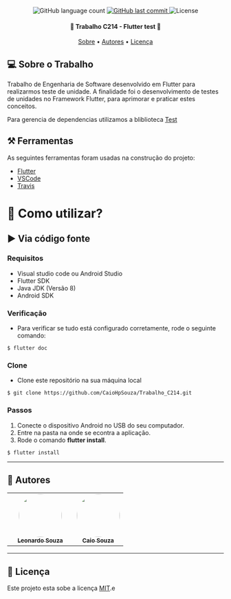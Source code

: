 <p align="center"> 
  <img alt="GitHub language count" src="https://img.shields.io/github/languages/count/CaioHpSouza/Trabalho_C214?color=%2304D361">
  
  <a href="https://github.com/CaioHpSouza/Trabalho_C214/commits/master">
    <img alt="GitHub last commit" src="https://img.shields.io/github/last-commit/CaioHpSouza/Trabalho_C214">
  </a>
    
   <img alt="License" src="https://img.shields.io/badge/license-MIT-brightgreen">  
 
</p>

<h4 align="center"> 
	🚧 Trabalho C214 - Flutter test 🚧
</h4>

<p align="center">
 <a href="#-Sobre-o-Trabalho">Sobre</a> •
 <a href="#-autores">Autores</a> • 
 <a href="#-Licença">Licença</a>
</p>


## 💻 Sobre o Trabalho

Trabalho de Engenharia de Software desenvolvido em Flutter para realizarmos teste de unidade. A finalidade foi o desenvolvimento de testes de unidades no Framework Flutter, para aprimorar e praticar estes conceitos.  

Para gerencia de dependencias utilizamos a bliblioteca [Test](https://pub.dev/packages/test) 

## ⚒️ Ferramentas 
As seguintes ferramentas foram usadas na construção do projeto:
- [Flutter](https://flutter.dev)
- [VSCode](https://code.visualstudio.com/)
- [Travis](https://travis-ci.org) 

# 📲 Como utilizar? 

## ▶️ Via código fonte

### Requisitos
 - Visual studio code ou Android Studio
 - Flutter SDK
 - Java JDK (Versão 8)
 - Android SDK
 
### Verificação
- Para verificar se tudo está configurado corretamente, rode o seguinte comando:
```
$ flutter doc
```

### Clone
- Clone este repositório na sua máquina local
```
$ git clone https://github.com/CaioHpSouza/Trabalho_C214.git
```

### Passos
 1. Conecte o dispositivo Android no USB do seu computador.
 2. Entre na pasta na onde se econtra a aplicação.
 3. Rode o comando **flutter install**.
 ```
$ flutter install
```

---

## 🦸 Autores

<table>
  <th>   
    <td align="center"><a href="https://github.com/leo18ss/"><img style="border-radius: 50%;" src="https://avatars.githubusercontent.com/u/56611060?v=4" width="100px;" alt=""/><br /><sub><b>Leonardo Souza</b></sub></a></td>  
  </th>
  <th> 
    <td align="center"><a href="https://github.com/CaioHpSouza/"><img style="border-radius: 50%;" src="https://avatars.githubusercontent.com/u/21149887?v=4" width="100px;" alt=""/><br /><sub><b>Caio Souza</b></sub></a></td>  
  </th>
</table>

---

## 📝 Licença

Este projeto esta sobe a licença [MIT](./LICENSE).e
